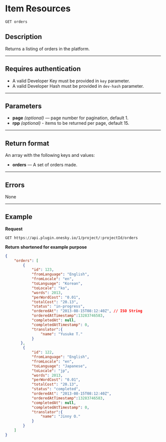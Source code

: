 # Item Resources

    GET orders

## Description
Returns a listing of orders in the platform.

***

## Requires authentication
* A valid Developer Key must be provided in `key` parameter.
* A valid Developer Hash must be provided in `dev-hash` parameter.

***

## Parameters
- **page** _(optional)_ — page number for pagination, default 1.
- **rpp** _(optional)_ - items to be returned per page, default 15.

***

## Return format
An array with the following keys and values:

- **orders** — A set of orders made.

***

## Errors
None

***

## Example
**Request**

    GET https://api.plugin.onesky.io/1/project/:projectId/orders

**Return** __shortened for example purpose__
``` json
{
    "orders": [
        {
            "id": 123,
            "fromLanguage": "English",
            "fromLocale": "en",
            "toLanguage": "Korean",
            "toLocale": "ko",
            "words": 2013,
            "perWordCost": "0.01",
            "totalCost": "20.13",
            "status": "in-progress",
            "orderedAt": "2013-08-15T08:12:40Z", // ISO String 
            "orderedAtTimestamp":13283746583,
            "completedAt": null,
            "completedAtTimestamp": 0,
            "translator":{
                "name": "Yusuke T."
            }
       },
        {
            "id": 122,
            "fromLanguage": "English",
            "fromLocale": "en",
            "toLanguage": "Japanese",
            "toLocale": "jp",
            "words": 2013,
            "perWordCost": "0.01",
            "totalCost": "20.13",
            "status": "completed",
            "orderedAt": "2013-08-15T08:12:40Z",
            "orderedAtTimestamp":13283746583,
            "completedAt": null,
            "completedAtTimestamp": 0,
            "translator":{
                "name": "Jinny O."
            }
        }
    ]
}
```
